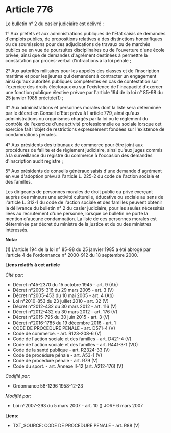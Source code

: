 # Article 776

Le bulletin n° 2 du casier judiciaire est délivré :

1° Aux préfets et aux administrations publiques de l'Etat saisis de demandes d'emplois publics, de propositions relatives à
des distinctions honorifiques ou de soumissions pour des adjudications de travaux ou de marchés publics ou en vue de
poursuites disciplinaires ou de l'ouverture d'une école privée, ainsi que de demandes d'agrément destinées à permettre la
constatation par procès-verbal d'infractions à la loi pénale ;

2° Aux autorités militaires pour les appelés des classes et de l'inscription maritime et pour les jeunes qui demandent à
contracter un engagement ainsi qu'aux autorités publiques compétentes en cas de contestation sur l'exercice des droits
électoraux ou sur l'existence de l'incapacité d'exercer une fonction publique élective prévue par l'article 194 de la loi n°
85-98 du 25 janvier 1985 précitée(1) ;

3° Aux administrations et personnes morales dont la liste sera déterminée par le décret en Conseil d'Etat prévu à l'article
779, ainsi qu'aux administrations ou organismes chargés par la loi ou le règlement du contrôle de l'exercice d'une activité
professionnelle ou sociale lorsque cet exercice fait l'objet de restrictions expressément fondées sur l'existence de
condamnations pénales.

4° Aux présidents des tribunaux de commerce pour être joint aux procédures de faillite et de règlement judiciaire, ainsi
qu'aux juges commis à la surveillance du registre du commerce à l'occasion des demandes d'inscription audit registre ;

5° Aux présidents de conseils généraux saisis d'une demande d'agrément en vue d'adoption prévu à l'article L. 225-2 du code
de l'action sociale et des familles.

Les dirigeants de personnes morales de droit public ou privé exerçant auprès des mineurs une activité culturelle, éducative
ou sociale au sens de l'article L. 312-1 du code de l'action sociale et des familles peuvent obtenir la délivrance du
bulletin n° 2 du casier judiciaire, pour les seules nécessités liées au recrutement d'une personne, lorsque ce bulletin ne
porte la mention d'aucune condamnation. La liste de ces personnes morales est déterminée par décret du ministre de la justice
et du ou des ministres intéressés.

**Nota:**

(1) L'article 194 de la loi n° 85-98 du 25 janvier 1985 a été abrogé par l'article 4 de l'ordonnance n° 2000-912 du 18
septembre 2000.

**Liens relatifs à cet article**

_Cité par_:

  - Décret n°45-2370 du 15 octobre 1945 - art. 9 (Ab)
  - Décret n°2005-316 du 29 mars 2005 - art. 3 (V)
  - Décret n°2005-453 du 10 mai 2005 - art. 4 (Ab)
  - Loi n°2010-853 du 23 juillet 2010 - art. 32 (V)
  - Décret n°2012-432 du 30 mars 2012 - art. 116 (V)
  - Décret n°2012-432 du 30 mars 2012 - art. 176 (V)
  - Décret n°2015-795 du 30 juin 2015 - art. 3 (V)
  - Décret n°2016-1785 du 19 décembre 2016 - art. 1
  - CODE DE PROCEDURE PENALE - art. D571-4 (V)
  - Code de commerce. - art. R123-208-6 (V)
  - Code de l'action sociale et des familles - art. D421-4 (V)
  - Code de l'action sociale et des familles - art. R441-3-1 (VD)
  - Code de la santé publique - art. R2324-33 (V)
  - Code de procédure pénale - art. A53-1 (V)
  - Code de procédure pénale - art. R79 (V)
  - Code du sport. - art. Annexe II-12 (art. A212-176) (V)

_Codifié par_:

  - Ordonnance 58-1296 1958-12-23

_Modifié par_:

  - Loi n°2007-293 du 5 mars 2007 - art. 10 () JORF 6 mars 2007

**Liens**:

  - TXT_SOURCE: CODE DE PROCEDURE PENALE - art. R88 (V)
